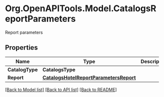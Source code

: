 # Org.OpenAPITools.Model.CatalogsReportParameters
Report parameters

## Properties

Name | Type | Description | Notes
------------ | ------------- | ------------- | -------------
**CatalogType** | **CatalogsType** |  | 
**Report** | [**CatalogsHotelReportParametersReport**](CatalogsHotelReportParametersReport.md) |  | 

[[Back to Model list]](../README.md#documentation-for-models) [[Back to API list]](../README.md#documentation-for-api-endpoints) [[Back to README]](../README.md)

